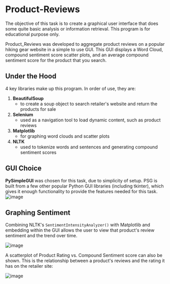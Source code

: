 # Product-Reviews

The objective of this task is to create a graphical user interface that does some quite basic analysis or information retrieval. This program is for educational purpose only.

Product_Reviews was developed to aggregate product reviews on a popular hiking gear website in a simple to use GUI. This GUI displays a Word Cloud, compound sentiment score scatter plots, and an average compound sentiment score for the product that you search. 

## Under the Hood
4 key libraries make up this program. In order of use, they are:
1. **BeautifulSoup**
    - to create a soup object to search retailer's website and return the products for sale
2. **Selenium**
    - used as a navigation tool to load dynamic content, such as product reviews
3. **Matplotlib**
    - for graphing word clouds and scatter plots
4. **NLTK**
    - used to tokenize words and sentences and generating compound sentiment scores

## GUI Choice
**PySimpleGUI** was chosen for this task, due to simplicity of setup. PSG is built from a few other popular Python GUI libraries (including tkinter), which gives it enough functionality to provide the features needed for this task. 
![image](https://user-images.githubusercontent.com/53887674/115645163-db973200-a2ed-11eb-9128-e5cdadb6b101.png)

## Graphing Sentiment
Combining NLTK's `SentimentIntensityAnalyzer()` with Matplotlib and embedding within the GUI allows the user to view that product's review sentiment and the trend over time.

![image](https://user-images.githubusercontent.com/53887674/115645430-5c562e00-a2ee-11eb-9eeb-ab3e1fa4a0b6.png)

A scatterplot of Product Rating vs. Compound Sentiment score can also be shown. This is the relationship between a product's reviews and the rating it has on the retailer site:

![image](https://user-images.githubusercontent.com/53887674/115645466-6e37d100-a2ee-11eb-832a-e8f1bb93f884.png)
